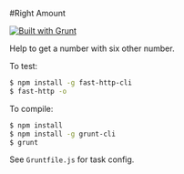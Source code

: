 #Right Amount

[![Built with Grunt](https://cdn.gruntjs.com/builtwith.png)](http://gruntjs.com/)

Help to get a number with six other number.

To test:
```bash
$ npm install -g fast-http-cli
$ fast-http -o
```

To compile:
```bash
$ npm install
$ npm install -g grunt-cli
$ grunt
```

See `Gruntfile.js` for task config.


